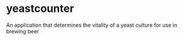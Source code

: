 # yeastcounter
An application that determines the vitality of a yeast culture for use in brewing beer

